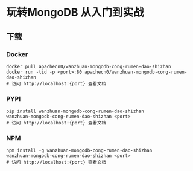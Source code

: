# 玩转MongoDB 从入门到实战

## 下载

### Docker

```
docker pull apachecn0/wanzhuan-mongodb-cong-rumen-dao-shizhan
docker run -tid -p <port>:80 apachecn0/wanzhuan-mongodb-cong-rumen-dao-shizhan
# 访问 http://localhost:{port} 查看文档
```

### PYPI

```
pip install wanzhuan-mongodb-cong-rumen-dao-shizhan
wanzhuan-mongodb-cong-rumen-dao-shizhan <port>
# 访问 http://localhost:{port} 查看文档
```

### NPM

```
npm install -g wanzhuan-mongodb-cong-rumen-dao-shizhan
wanzhuan-mongodb-cong-rumen-dao-shizhan <port>
# 访问 http://localhost:{port} 查看文档
```